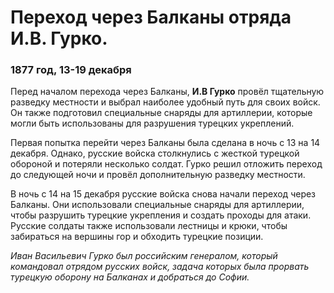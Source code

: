 # Переход через Балканы отряда И.В. Гурко.
### 1877 год, 13-19 декабря

Перед началом перехода через Балканы, **И.В Гурко** провёл тщательную разведку местности и выбрал наиболее удобный путь для своих войск. Он также подготовил специальные снаряды для артиллерии, которые могли быть использованы для разрушения турецких укреплений.

Первая попытка перейти через Балканы была сделана в ночь с 13 на 14 декабря. Однако, русские войска столкнулись с жесткой турецкой обороной и потеряли несколько солдат. Гурко решил отложить переход до следующей ночи и провёл дополнительную разведку местности.

В ночь с 14 на 15 декабря русские войска снова начали переход через Балканы. Они использовали специальные снаряды для артиллерии, чтобы разрушить турецкие укрепления и создать проходы для атаки. Русские солдаты также использовали лестницы и крюки, чтобы забираться на вершины гор и обходить турецкие позиции.

*Иван Васильевич Гурко был российским генералом, который командовал отрядом русских войск, задача которых была прорвать турецкую оборону на Балканах и добраться до Софии.*